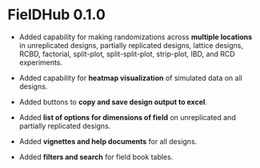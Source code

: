 # FielDHub 0.1.0

* Added capability for making randomizations across **multiple locations** in unreplicated designs, partially replicated designs, lattice designs, RCBD, factorial, split-plot, split-split-plot, strip-plot, IBD, and RCD experiments.

* Added capability for **heatmap visualization** of simulated data on all designs. 

* Added buttons to **copy and save design output to excel**.

* Added **list of options for dimensions of field** on unreplicated and partially replicated designs.

* Added **vignettes and help documents** for all designs.

* Added **filters and search** for field book tables.


